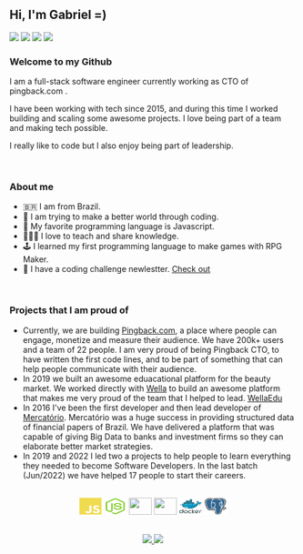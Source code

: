 
## Hi, I'm Gabriel =)

<div>
  <a href = "mailto:contatomoterani@gmail.com"><img src="https://img.shields.io/badge/-Gmail-%23333?style=for-the-badge&logo=gmail&logoColor=white" target="_blank"></a>
  <a href="https://www.linkedin.com/in/gabriel-amorim-moterani-682a36130/" target="_blank"><img src="https://img.shields.io/badge/-LinkedIn-%230077B5?style=for-the-badge&logo=linkedin&logoColor=white" target="_blank"></a>
  <a href="https://api.whatsapp.com/send?phone=55+31+972557644&text=Hello!" target="_blank"><img src="https://img.shields.io/badge/WhatsApp-25D366?style=for-the-badge&logo=whatsapp&logoColor=white" target="_blank"></a>
    <a href="https://github.com/gabrielmoterani/gabrielmoterani/blob/master/RESUME.pdf" target="_blank"><img src="https://img.shields.io/badge/Resume-F7DF1E?style=for-the-badge&logo=javascript&logoColor=black" target="_blank"></a>
</div>

###  Welcome to my Github

 I am a full-stack software engineer currently working as CTO of pingback.com .

 I have been working with tech since 2015, and during this time I worked building and scaling some awesome projects. I love being part of a team and
 making tech possible. 

 I really like to code but I also enjoy being part of leadership. 

<br>

### About me

 + 🇧🇷 I am from Brazil.
 + 🚀 I am trying to make a better world through coding.
 + 🦖 My favorite programming language is Javascript.
 + 👨🏻‍🏫 I love to teach and share knowledge.
 + 🕹 I learned my first programming language to make games with RPG Maker.
 + 🧐 I have a coding challenge newlestter. [Check out](https://challenge.house)
 


<br>

### Projects that I am proud of

 - Currently, we are building [Pingback.com](https://www.pingback.com), a place where people can engage, monetize and measure their audience. We have 200k+ users and a team of 22 people. I am very proud of being Pingback CTO, to have written the first code lines, and to be part of something that can help people communicate with their audience.
 - In 2019 we built an awesome eduacational platform for the beauty market. We worked directly with [Wella](https://www.wella.com/) to build an awesome platform that makes me very proud of the team that I helped to lead. [WellaEdu](https://www.wellaedu.com.br)
- In 2016 I've been the first developer and then lead developer of [Mercatório](https://www.mercatorio.com.br). Mercatório was a huge success in providing structured data of financial papers of Brazil. We have delivered a platform that was capable of giving Big Data to banks and investment firms so they can elaborate better market strategies.
- In 2019 and 2022 I led two a projects to help people to learn everything they needed to become Software Developers. In the last batch (Jun/2022) we have helped 17 people to start their careers. 

 
<br>
<div align="center">
  <img align="center"  height="30" width="40" src="https://raw.githubusercontent.com/devicons/devicon/master/icons/javascript/javascript-plain.svg">
  <img align="center"  height="30" width="40" src="https://raw.githubusercontent.com/devicons/devicon/master/icons/nodejs/nodejs-plain.svg">
  <img align="center"  height="30" width="40" src="https://cdn.jsdelivr.net/gh/devicons/devicon/icons/react/react-original.svg">
  <img align="center"  height="30" width="40" src="https://cdn.jsdelivr.net/gh/devicons/devicon/icons/terraform/terraform-original.svg">
  <img align="center"  height="30" width="40" src="https://raw.githubusercontent.com/devicons/devicon/master/icons/docker/docker-original-wordmark.svg">
  <img align="center"  height="30" width="40" src="https://raw.githubusercontent.com/devicons/devicon/master/icons/postgresql/postgresql-original.svg">
</div>

<br>
<br>



<div align="center">
  <a href="https://github.com/gabrielmoterani">
  <img height="180em" src="https://github-readme-stats.vercel.app/api?username=gabrielmoterani&show_icons=true&theme=dark&include_all_commits=true&count_private=true"/>
  <img height="180em" src="https://github-readme-stats.vercel.app/api/top-langs/?username=gabrielmoterani&layout=compact&langs_count=7&theme=dark"/>
</div>


